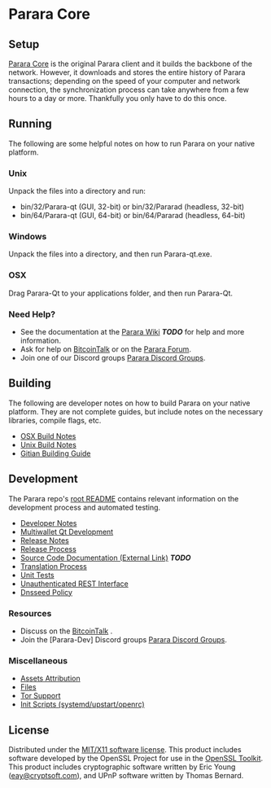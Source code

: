 Parara Core
=====================

Setup
---------------------
[Parara Core](http://Pararacoin.com) is the original Parara client and it builds the backbone of the network. However, it downloads and stores the entire history of Parara transactions; depending on the speed of your computer and network connection, the synchronization process can take anywhere from a few hours to a day or more. Thankfully you only have to do this once.

Running
---------------------
The following are some helpful notes on how to run Parara on your native platform.

### Unix

Unpack the files into a directory and run:

- bin/32/Parara-qt (GUI, 32-bit) or bin/32/Pararad (headless, 32-bit)
- bin/64/Parara-qt (GUI, 64-bit) or bin/64/Pararad (headless, 64-bit)

### Windows

Unpack the files into a directory, and then run Parara-qt.exe.

### OSX

Drag Parara-Qt to your applications folder, and then run Parara-Qt.

### Need Help?

* See the documentation at the [Parara Wiki](https://en.bitcoin.it/wiki/Main_Page) ***TODO***
for help and more information.
* Ask for help on [BitcoinTalk](https://bitcointalk.org/index.php) or on the [Parara Forum](http://Pararacoin.com/).
* Join one of our Discord groups [Parara Discord Groups](https://discord.gg/YcnvMqt).

Building
---------------------
The following are developer notes on how to build Parara on your native platform. They are not complete guides, but include notes on the necessary libraries, compile flags, etc.

- [OSX Build Notes](build-osx.md)
- [Unix Build Notes](build-unix.md)
- [Gitian Building Guide](gitian-building.md)

Development
---------------------
The Parara repo's [root README](https://github.com/eastcoastcrypto/Parara/blob/master/README.md) contains relevant information on the development process and automated testing.

- [Developer Notes](developer-notes.md)
- [Multiwallet Qt Development](multiwallet-qt.md)
- [Release Notes](release-notes.md)
- [Release Process](release-process.md)
- [Source Code Documentation (External Link)](https://dev.visucore.com/bitcoin/doxygen/) ***TODO***
- [Translation Process](translation_process.md)
- [Unit Tests](unit-tests.md)
- [Unauthenticated REST Interface](REST-interface.md)
- [Dnsseed Policy](dnsseed-policy.md)

### Resources

* Discuss on the [BitcoinTalk](https://bitcointalk.org/index.php?topic=1262920.0) .
* Join the [Parara-Dev] Discord groups [Parara Discord Groups](https://discord.gg/YcnvMqt).

### Miscellaneous
- [Assets Attribution](assets-attribution.md)
- [Files](files.md)
- [Tor Support](tor.md)
- [Init Scripts (systemd/upstart/openrc)](init.md)

License
---------------------
Distributed under the [MIT/X11 software license](http://www.opensource.org/licenses/mit-license.php).
This product includes software developed by the OpenSSL Project for use in the [OpenSSL Toolkit](https://www.openssl.org/). This product includes
cryptographic software written by Eric Young ([eay@cryptsoft.com](mailto:eay@cryptsoft.com)), and UPnP software written by Thomas Bernard.
